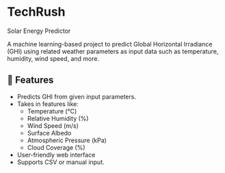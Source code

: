 # TechRush
 Solar Energy Predictor

A machine learning-based project to predict Global Horizontal Irradiance (GHI) using related weather parameters as input data such as temperature, humidity, wind speed, and more.  



## 📌 Features
- Predicts GHI from given input parameters.
- Takes in features like:
  - Temperature (°C)
  - Relative Humidity (%)
  - Wind Speed (m/s)
  - Surface Albedo
  - Atmospheric Pressure (kPa)
  - Cloud Coverage (%)
- User-friendly web interface
- Supports CSV or manual input.


